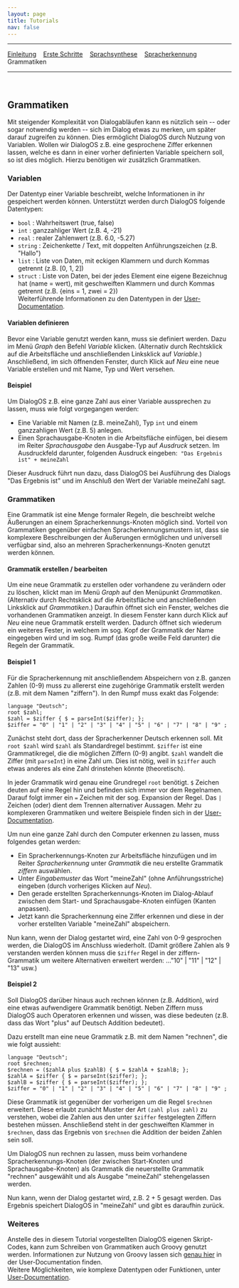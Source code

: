 ```yaml
---
layout: page
title: Tutorials
nav: false
---
```


---
[Einleitung](/tutorials.html) &nbsp;&nbsp; [Erste Schritte](ersteschritte.html) &nbsp;&nbsp; [Sprachsynthese](sprachsynthese.html) &nbsp;&nbsp; [Spracherkennung](spracherkennung.html) &nbsp;&nbsp; Grammatiken &nbsp;&nbsp;

---
&nbsp;
## Grammatiken

Mit steigender Komplexität von Dialogabläufen kann es nützlich sein -- oder sogar notwendig werden -- sich im Dialog etwas zu merken, 
um später darauf zugreifen zu können. Dies ermöglicht DialogOS durch Nutzung von Variablen.
Wollen wir DialogOS z.B. eine gesprochene Ziffer erkennen lassen, welche es dann in einer vorher definierten Variable speichern soll, so ist dies möglich.
Hierzu benötigen wir zusätzlich Grammatiken.


### Variablen

Der Datentyp einer Variable beschreibt, welche Informationen in ihr gespeichert werden können. Unterstützt werden durch DialogOS folgende Datentypen:
* `bool` : Wahrheitswert (true, false)
* `int` : ganzzahliger Wert (z.B. 4, -21) 
* `real` : realer Zahlenwert (z.B. 6.0, -5.27) 
* `string` : Zeichenkette / Text, mit doppelten Anführungszeichen (z.B. "Hallo")
* `list` : Liste von Daten, mit eckigen Klammern und durch Kommas getrennt (z.B. [0, 1, 2])
* `struct` : Liste von Daten, bei der jedes Element eine eigene Bezeichnug hat (name = wert), mit geschweiften Klammern und durch Kommas getrennt (z.B.  {eins = 1, zwei = 2})  
Weiterführende Informationen zu den Datentypen in der [User-Documentation](/userdocumentation.html).

#### Variablen definieren
Bevor eine Variable genutzt werden kann, muss sie definiert werden. Dazu im Menü *Graph* den Befehl *Variable* klicken. 
(Alternativ durch Rechtsklick auf die Arbeitsfläche und anschließenden Linksklick auf *Variable*.) 
Anschließend, im sich öffnenden Fenster, durch Klick auf *Neu* eine neue Variable erstellen und mit Name, Typ und Wert versehen. 

#### Beispiel
Um DialogOS z.B. eine ganze Zahl aus einer Variable aussprechen zu lassen, muss wie folgt vorgegangen werden: 
* Eine Variable mit Namen (z.B. meineZahl), Typ `int` und einem ganzzahligen Wert (z.B. 5) anlegen. 
* Einen Sprachausgabe-Knoten in die Arbeitsfläche einfügen, bei diesem im Reiter *Sprachausgabe* den Ausgabe-Typ auf *Ausdruck* setzen. 
Im Ausdruckfeld darunter, folgenden Ausdruck eingeben: &nbsp;`"Das Ergebnis ist" + meineZahl`

Dieser Ausdruck führt nun dazu, dass DialogOS bei Ausführung des Dialogs "Das Ergebnis ist" und im Anschluß den Wert der Variable meineZahl sagt. 

### Grammatiken

Eine Grammatik ist eine Menge formaler Regeln, die beschreibt welche Äußerungen an einem Spracherkennungs-Knoten möglich sind. 
Vorteil von Grammatiken gegenüber einfachen Spracherkennungsmustern ist, dass sie komplexere Beschreibungen der Äußerungen ermöglichen und 
universell verfügbar sind, also an mehreren Spracherkennungs-Knoten genutzt werden können.

#### Grammatik erstellen / bearbeiten
Um eine neue Grammatik zu erstellen oder vorhandene zu verändern oder zu löschen, klickt man im Menü *Graph* auf den Menüpunkt *Grammatiken*. 
(Alternativ durch Rechtsklick auf die Arbeitsfläche und anschließenden Linksklick auf *Grammatiken*.) 
Daraufhin öffnet sich ein Fenster, welches die vorhandenen Grammatiken anzeigt. In diesem Fenster kann durch Klick auf *Neu* eine neue Grammatik 
erstellt werden. Dadurch öffnet sich wiederum ein weiteres Fester, in welchem im sog. Kopf der Grammatik der Name eingegeben wird und im 
sog. Rumpf (das große weiße Feld darunter) die Regeln der Grammatik.

#### Beispiel 1
Für die Spracherkennung mit anschließendem Abspeichern von z.B. ganzen Zahlen (0-9) muss zu allererst eine zugehörige Grammatik erstellt werden 
(z.B. mit dem Namen "ziffern"). In den Rumpf muss exakt das Folgende:

```
language "Deutsch";
root $zahl;
$zahl = $ziffer { $ = parseInt($ziffer); };
$ziffer = "0" | "1" | "2" | "3" | "4" | "5" | "6" | "7" | "8" | "9" ;
```

Zunächst steht dort, dass der Spracherkenner Deutsch erkennen soll. Mit `root $zahl` wird `$zahl` als Standardregel bestimmt. `$ziffer` ist eine 
Grammatikregel, die die möglichen Ziffern (0-9) angibt. `$zahl` wandelt die Ziffer (mit `parseInt`) in eine Zahl um. Dies ist nötig, weil in 
`$ziffer` auch etwas anderes als eine Zahl drinstehen könnte (theoretisch).

In jeder Grammatik wird genau eine Grundregel `root` benötigt. `$` Zeichen deuten auf eine Regel hin und befinden sich immer vor dem Regelnamen. 
Darauf folgt immer ein `=` Zeichen mit der sog. Expansion der Regel. Das `|` Zeichen (oder) dient dem Trennen alternativer Aussagen. 
Mehr zu komplexeren Grammatiken und weitere Beispiele finden sich in der [User-Documentation](/userdocumentation.html).

Um nun eine ganze Zahl durch den Computer erkennen zu lassen, muss folgendes getan werden: 
* Ein Spracherkennungs-Knoten zur Arbeitsfläche hinzufügen und im Reiter *Spracherkennung* unter *Grammatik* die neu erstellte Grammatik *ziffern* auswählen. 
* Unter *Eingabemuster* das Wort "meineZahl" (ohne Anführungsstriche) eingeben (durch vorheriges Klicken auf *Neu*).
* Den gerade erstellten Spracherkennungs-Knoten im Dialog-Ablauf zwischen dem Start- und Sprachausgabe-Knoten einfügen (Kanten anpassen). 
* Jetzt kann die Spracherkennung eine Ziffer erkennen und diese in der vorher erstellten Variable "meineZahl" abspeichern.

Nun kann, wenn der Dialog gestartet wird, eine Zahl von 0-9 gesprochen werden, die DialogOS im Anschluss wiederholt.
(Damit größere Zahlen als 9 verstanden werden können muss die `$ziffer` Regel in der ziffern-Grammatik um weitere Alternativen erweitert werden: ..."10" | "11" | "12" | "13" usw.)

#### Beispiel 2
Soll DialogOS darüber hinaus auch rechnen können (z.B. Addition), wird eine etwas aufwendigere Grammatik benötigt. Neben Ziffern muss DialogOS auch Operatoren erkennen und wissen, was diese bedeuten (z.B. dass das Wort "plus" auf Deutsch Addition bedeutet).

Dazu erstellt man eine neue Grammatik z.B. mit dem Namen "rechnen", die wie folgt aussieht:

```
language "Deutsch";
root $rechnen;
$rechnen = ($zahlA plus $zahlB) { $ = $zahlA + $zahlB; };
$zahlA = $ziffer { $ = parseInt($ziffer); };
$zahlB = $ziffer { $ = parseInt($ziffer); };
$ziffer = "0" | "1" | "2" | "3" | "4" | "5" | "6" | "7" | "8" | "9" ;
```

Diese Grammatik ist gegenüber der vorherigen um die Regel `$rechnen` erweitert. Diese erlaubt zunächt Muster der Art `(zahl plus zahl)` zu verstehen, wobei die Zahlen aus den unter `$ziffer` festgelegten Ziffern bestehen müssen. Anschließend steht in der geschweiften Klammer in 
`$rechnen`, dass das Ergebnis von `$rechnen` die Addition der beiden Zahlen sein soll.

Um DialogOS nun rechnen zu lassen, muss beim vorhandene Spracherkennungs-Knoten (der zwischen Start-Knoten und Sprachausgabe-Knoten) 
als Grammatik die neuerstellte Grammatik "rechnen" ausgewählt und als Ausgabe "meineZahl" stehengelassen werden. 

Nun kann, wenn der Dialog gestartet wird, z.B. 2 + 5 gesagt werden. Das Ergebnis speichert DialogOS in "meineZahl" und gibt es daraufhin zurück.

### Weiteres
Anstelle des in diesem Tutorial vorgestellten DialogOS eigenen Skript-Codes, kann zum Schreiben von Grammatiken auch Groovy genutzt werden. 
Informationen zur Nutzung von Groovy lassen sich [genau hier](/userdocumentation/groovy) in der User-Documentation finden.  
Weitere Möglichkeiten, wie komplexe Datentypen oder Funktionen, unter [User-Documentation](/userdocumentation.html). 


